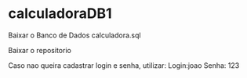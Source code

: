 # calculadoraDB1
Baixar o Banco de Dados calculadora.sql

Baixar o repositorio

Caso nao queira cadastrar login e senha, utilizar: Login:joao Senha: 123
